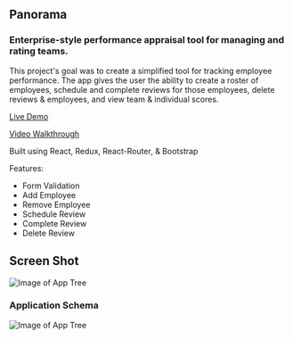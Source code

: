 ## Panorama 

### Enterprise-style performance appraisal tool for managing and rating teams.  

This project's goal was to create a simplified tool for tracking employee performance. The app gives the user the ability to create a roster of employees, schedule and complete reviews for those employees, delete reviews & employees, and view team & individual scores. 

[Live Demo](https://panorama-react.netlify.app/dashboard)  

[Video Walkthrough](https://www.youtube.com/watch?v=xR1CZ_J7sKE)

Built using React, Redux, React-Router, & Bootstrap

Features:
- Form Validation
- Add Employee
- Remove Employee
- Schedule Review
- Complete Review
- Delete Review

## Screen Shot

![Image of App Tree](https://i.ibb.co/6nXDKFX/Finished-Dash.jpg)

### Application Schema

![Image of App Tree](https://i.ibb.co/qWBFBrp/AppTree.png)


